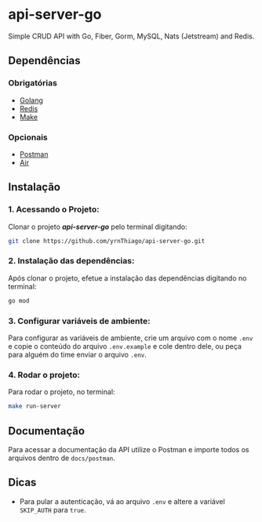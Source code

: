 # api-server-go
Simple CRUD API with Go, Fiber, Gorm, MySQL, Nats (Jetstream) and Redis.

## Dependências
### Obrigatórias
- [Golang](https://go.dev/doc/install)
- [Redis](https://redis.io/downloads/)
- [Make](https://www.gnu.org/software/make/)

### Opcionais
- [Postman](https://www.postman.com/downloads/)
- [Air](https://github.com/air-verse/air)


## Instalação
### 1. Acessando o Projeto: 
Clonar o projeto _**api-server-go**_ pelo terminal digitando:
```bash
git clone https://github.com/yrnThiago/api-server-go.git
```

### 2. Instalação das dependências:
Após clonar o projeto, efetue a instalação das dependências digitando no terminal:
```bash
go mod
```

### 3. Configurar variáveis de ambiente:
Para configurar as variáveis de ambiente, crie um arquivo com o nome `.env` e copie o conteúdo do arquivo `.env.example` e cole dentro dele, ou peça para alguém do time enviar o arquivo `.env`.


### 4. Rodar o projeto:
Para rodar o projeto, no terminal:
```bash
make run-server
```


## Documentação
Para acessar a documentação da API utilize o Postman e importe todos os arquivos dentro de `docs/postman`.


## Dicas
- Para pular a autenticação, vá ao arquivo `.env` e altere a variável `SKIP_AUTH` para `true`.
